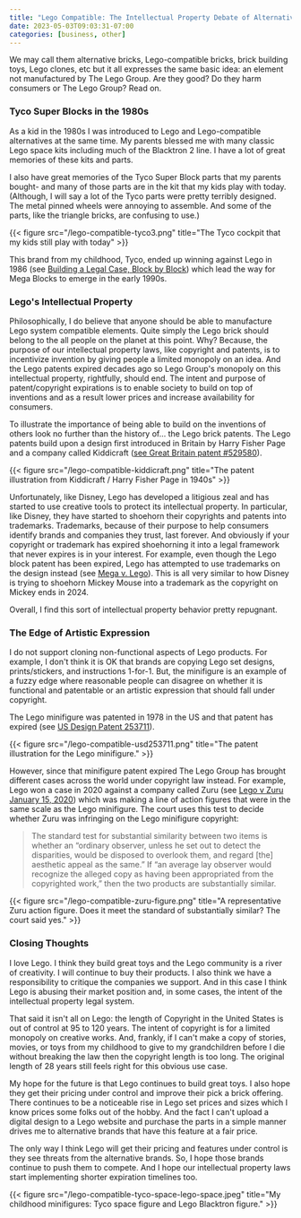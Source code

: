 ```yaml
---
title: "Lego Compatible: The Intellectual Property Debate of Alternative Bricks"
date: 2023-05-03T09:03:31-07:00
categories: [business, other]
---
```


We may call them alternative bricks, Lego-compatible bricks, brick building toys, Lego clones, etc but it all expresses the same basic idea: an element not manufactured by The Lego Group. Are they good? Do they harm consumers or The Lego Group? Read on.

### Tyco Super Blocks in the 1980s

As a kid in the 1980s I was introduced to Lego and Lego-compatible alternatives at the same time. My parents blessed me with many classic Lego space kits including much of the Blacktron 2 line. I have a lot of great memories of these kits and parts.

I also have great memories of the Tyco Super Block parts that my parents bought- and many of those parts are in the kit that my kids play with today. (Although, I will say a lot of the Tyco parts were pretty terribly designed. The metal pinned wheels were annoying to assemble. And some of the parts, like the triangle bricks, are confusing to use.)

{{< figure src="/lego-compatible-tyco3.png" title="The Tyco cockpit that my kids still play with today" >}}

This brand from my childhood, Tyco, ended up winning against Lego in 1986 (see [Building a Legal Case, Block by Block](https://www.nytimes.com/2005/02/02/business/worldbusiness/building-a-legal-case-block-by-block.html)) which lead the way for Mega Blocks to emerge in the early 1990s.

### Lego's Intellectual Property

Philosophically, I do believe that anyone should be able to manufacture Lego system compatible elements. Quite simply the Lego brick should belong to the all people on the planet at this point. Why? Because, the purpose of our intellectual property laws, like copyright and patents, is to incentivize invention by giving people a limited monopoly on an idea. And the Lego patents expired decades ago so Lego Group's monopoly on this intellectual property, rightfully, should end. The intent and purpose of patent/copyright expirations is to enable society to build on top of inventions and as a result lower prices and increase availability for consumers.

To illustrate the importance of being able to build on the inventions of others look no further than the history of... the Lego brick patents. The Lego patents build upon a design first introduced in Britain by Harry Fisher Page and a company called Kiddicraft ([see Great Britain patent #529580](/GB529580A.pdf)).

{{< figure src="/lego-compatible-kiddicraft.png" title="The patent illustration from Kiddicraft / Harry Fisher Page in 1940s" >}}

Unfortunately, like Disney, Lego has developed a litigious zeal and has started to use creative tools to protect its intellectual property. In particular, like Disney, they have started to shoehorn their copyrights and patents into trademarks. Trademarks, because of their purpose to help consumers identify brands and companies they trust, last forever. And obviously if your copyright or trademark has expired shoehorning it into a legal framework that never expires is in your interest. For example, even though the Lego block patent has been expired, Lego has attempted to use trademarks on the design instead (see [Mega v. Lego](https://www.bbc.com/news/business-11302614)). This is all very similar to how Disney is trying to shoehorn Mickey Mouse into a trademark as the copyright on Mickey ends in 2024.

Overall, I find this sort of intellectual property behavior pretty repugnant.

### The Edge of Artistic Expression

I do not support cloning non-functional aspects of Lego products. For example, I don't think it is OK that brands are copying Lego set designs, prints/stickers, and instructions 1-for-1. But, the minifigure is an example of a fuzzy edge where reasonable people can disagree on whether it is functional and patentable or an artistic expression that should fall under copyright.

The Lego minifigure was patented in 1978 in the US and that patent has expired (see [US Design Patent 253711](/USD253711.pdf)). 

{{< figure src="/lego-compatible-usd253711.png" title="The patent illustration for the Lego minifigure." >}}

However, since that minifigure patent expired The Lego Group has brought different cases across the world under copyright law instead. For example, Lego won a case in 2020 against a company called Zuru (see [Lego v Zuru January 15, 2020](/19-2122-2020-01-15.pdf)) which was making a line of action figures that were in the same scale as the Lego minifigure. The court uses this test to decide whether Zuru was infringing on the Lego minifigure copyright:

> The standard test for substantial similarity between two items is whether an “ordinary observer, unless he set out to detect the disparities, would be disposed to overlook them, and regard [the] aesthetic appeal as the same.” If “an average lay observer would recognize the alleged copy as having been appropriated from the copyrighted work,” then the two products are substantially similar.

{{< figure src="/lego-compatible-zuru-figure.png" title="A representative Zuru action figure. Does it meet the standard of substantially similar? The court said yes." >}}



### Closing Thoughts

I love Lego. I think they build great toys and the Lego community is a river of creativity. I will continue to buy their products. I also think we have a responsibility to critique the companies we support. And in this case I think Lego is abusing their market position and, in some cases, the intent of the intellectual property legal system.

That said it isn't all on Lego: the length of Copyright in the United States is out of control at 95 to 120 years. The intent of copyright is for a limited monopoly on creative works. And, frankly, if I can't make a copy of stories, movies, or toys from my childhood to give to my grandchildren before I die without breaking the law then the copyright length is too long. The original length of 28 years still feels right for this obvious use case.

My hope for the future is that Lego continues to build great toys. I also hope they get their pricing under control and improve their pick a brick offering. There continues to be a noticeable rise in Lego set prices and sizes which I know prices some folks out of the hobby. And the fact I can't upload a digital design to a Lego website and purchase the parts in a simple manner drives me to alternative brands that have this feature at a fair price.

The only way I think Lego will get their pricing and features under control is they see threats from the alternative brands. So, I hope those brands continue to push them to compete. And I hope our intellectual property laws start implementing shorter expiration timelines too.

{{< figure src="/lego-compatible-tyco-space-lego-space.jpeg" title="My childhood minifigures: Tyco space figure and Lego Blacktron figure." >}}
